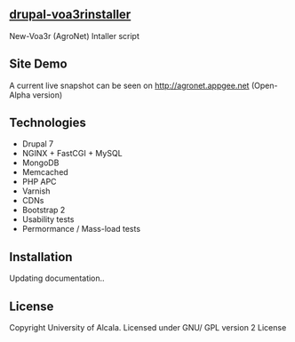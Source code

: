 [drupal-voa3rinstaller](#)
--

New-Voa3r (AgroNet) Intaller script

Site Demo
--

A current live snapshot can be seen on http://agronet.appgee.net (Open-Alpha version)

Technologies
--
- Drupal 7
- NGINX + FastCGI + MySQL
- MongoDB
- Memcached
- PHP APC
- Varnish
- CDNs
- Bootstrap 2
- Usability tests
- Permormance / Mass-load tests


Installation
--

Updating documentation..


License
--

Copyright University of Alcala. Licensed under GNU/ GPL version 2 License  
